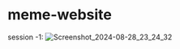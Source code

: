 # meme-website
session -1:
![Screenshot_2024-08-28_23_24_32](https://github.com/user-attachments/assets/95b60a92-a552-4569-85cd-40b2e0549915)
